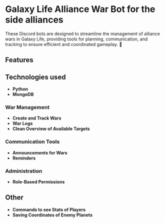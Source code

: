 # Galaxy Life Alliance War Bot for the side alliances

These Discord bots are designed to streamline the management of alliance wars in Galaxy Life, providing tools for planning, communication, and tracking to ensure efficient and coordinated gameplay. 🚀

## Features

## Technologies used
- **Python**
- **MongoDB**

### War Management
- **Create and Track Wars**
- **War Logs**
- **Clean Overview of Available Targets**

### Communication Tools
- **Announcements for Wars**
- **Reminders**

### Administration
- **Role-Based Permissions**

## Other
- **Commands to see Stats of Players**
- **Saving Coordinates of Enemy Planets**
